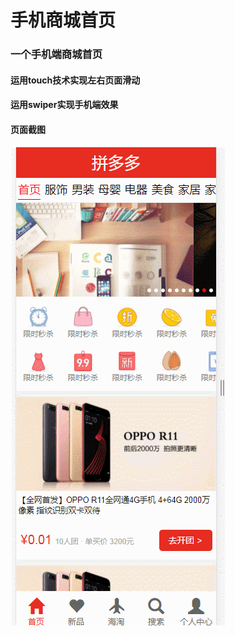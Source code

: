 # 手机商城首页

### 一个手机端商城首页

#### 运用touch技术实现左右页面滑动

#### 运用swiper实现手机端效果

#### 页面截图

<img src="images/github/GIF.gif" />